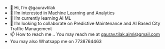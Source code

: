 - 👋 Hi, I’m @gauravtilak
- 👀 I’m interested in Machine Learning and Analytics
- 🌱 I’m currently learning AI ML
- 💞️ I’m looking to collaborate on Predictive Maintenance and AI Based City Traffic Management
- 📫 How to reach me .. You may reach me at gaurav.tilak.aiml@gmail.com
- You may also Whatsapp me on 7738764463

<!---
gauravtilak/gauravtilak is a ✨ special ✨ repository because its `README.md` (this file) appears on your GitHub profile.
You can click the Preview link to take a look at your changes.
--->
